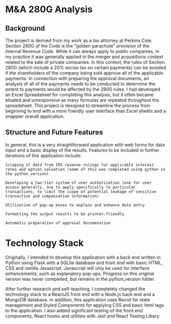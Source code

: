 # M&A 280G Analysis

## Background

The project is derived from my work as a tax attorney at Perkins Coie.  Section 280G of the Code is the "golden parachute" provision of the Internal Revenue Code.  While it can always apply to public companies, in my practice it was generally applied in the merger and acquisitions context related to the sale of private companies.  In this context, the rules of Section 280G (which include a 20% excise tax on certain payments) can be avoided if the shareholders of the company being sold approve all of the applicable payments.  In connection with preparing the approval documents, an analysis of all of the payments needs to be conducted to determine the extent to payments would be affected by the 280G rules.  I had developed an Excel Spreadsheet for completing this analysis, but it often became bloated and unresponsive as many formulas are repeated throughout the spreadsheet.  This project is designed to streamline the process from beginning to end with a more friendly user interface than Excel sheets and a snappier overall application.

## Structure and Future Features

In general, this is a very straightforward application with web forms for data input and a basic display of the results.  Features to be included in further iterations of this application include:

    Scraping of data from IRS revenue rulings for applicable interest rates and option valuation (some of this was completed using python in the python_version)

    Developing a two-tier system of user authorization (one for user access generally, one to apply specifically to particular transactions, to limit the scope of potential leakage of sensitive transaction and compensation information)

    Utilization of pop-up boxes to explain and enhance data entry
    
    Formatting the output results to be printer-friendly

    Automatic preparation of approval documenation

# Technology Stack

Originally, I intended to develop this application with a back end written in Python using Flask with a SQLite database and front end with basic HTML, CSS and vanilla Javascript.  Javascript will only be used for interface enhancements, such as explanatory pop-ups.  Progress on this original version was never completed, but remains in the python_version folder.

After further research and self-teaching, I completely changed the technology stack to a ReactJS front end with a Node.js back end and a MongoDB database.  In addition, this application uses Recoil for state management and Styled Components for applying CSS and basic html tags to the application.  I also added significant testing of the front end components, React hooks and utilities with Jest and React Testing Libary.